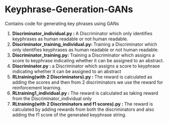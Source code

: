 # Keyphrase-Generation-GANs
Contains code for generating key phrases using GANs

<ol>

<li> <b> Discriminator_individual.py : </b> A Discriminator which only identifies keyphrases as human readable or not human readable.</li>

<li> <b> Discriminator_training_individual.py: </b> Training a Discriminator which only identifies keyphrases as human readable or not human readable.</li>

<li> <b> Discriminator_training.py: </b> Training a Discriminator which assigns a score to keyphrase indicating whether it can be assigned to an abstract. </li>

<li> <b> Discriminator.py : </b> a Discriminator which assigns a score to keyphrase indicating whether it can be assigned to an abstract </li>

<li> <b>RLtraining(with 2 Discriminators).py : </b> The reward is calculated as adding the scores and then  from 2 discriminators we use the reward for reinforcement learning. </li>

<li> <b> RLtraining1_individual.py : </b> The reward is calculated as taking reward from the Discriminator_individual only </li>

<li> <b> RLtraining(with 2 Discriminators and f1 scores).py : </b> The reward is calculated by adding rewards from both the discriminators and also adding the f1 score of the generated keyphrase string. </li>
</ol>
